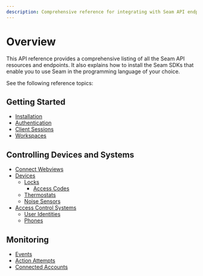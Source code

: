 ```yaml
---
description: Comprehensive reference for integrating with Seam API endpoints
---
```


# Overview

This API reference provides a comprehensive listing of all the Seam API resources and endpoints. It also explains how to install the Seam SDKs that enable you to use Seam in the programming language of your choice.

See the following reference topics:

## Getting Started

* [Installation](installation.md)
* [Authentication](authentication.md)
* [Client Sessions](../api/client_sessions/)
* [Workspaces](../api/workspaces/)

## Controlling Devices and Systems

* [Connect Webviews](../api/connect_webviews/)
* [Devices](../api-clients/devices/)
  * [Locks](../api-clients/locks/)
    * [Access Codes](../api/access_codes/)
  * [Thermostats](../api/thermostats/)
  * [Noise Sensors](../api-clients/noise_sensors/)
* [Access Control Systems](../api/acs/)
  * [User Identities](../api/user_identities/)
  * [Phones](../api/phones/)

## Monitoring

* [Events](../api-clients/events/)
* [Action Attempts](../api-clients/action_attempts/)
* [Connected Accounts](../api/connected_accounts/)
